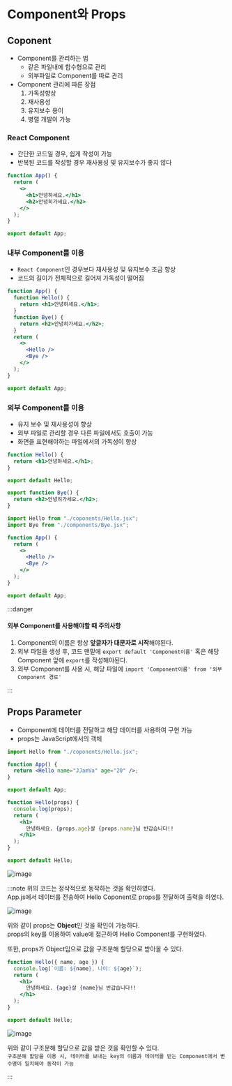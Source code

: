 # Component와 Props

## Coponent

- Component를 관리하는 법
  - 같은 파일내에 함수형으로 관리
  - 외부파일로 Component를 따로 관리
- Component 관리에 따른 장점
  1. 가독성향상
  2. 재사용성
  3. 유지보수 용이
  4. 병렬 개발이 가능

### React Component

- 간단한 코드일 경우, 쉽게 작성이 가능
- 반복된 코드를 작성할 경우 재사용성 및 유지보수가 좋지 않다

```jsx title="App.js"
function App() {
  return (
    <>
      <h1>안녕하세요.</h1>
      <h2>안녕히가세요.</h2>
    </>
  );
}

export default App;
```

### 내부 Component를 이용

- `React Component`인 경우보다 재사용성 및 유지보수 조금 향상
- 코드의 길이가 전체적으로 길어져 가독성이 떨어짐

```jsx title="App.js"
function App() {
  function Hello() {
    return <h1>안녕하세요.</h1>;
  }
  function Bye() {
    return <h2>안녕히가세요.</h2>;
  }
  return (
    <>
      <Hello />
      <Bye />
    </>
  );
}

export default App;
```

### 외부 Component를 이용

- 유지 보수 및 재사용성이 향상
- 외부 파일로 관리할 경우 다른 파일에서도 호출이 가능
- 화면을 표현해야하는 파일에서의 가독성이 향상

```jsx title="Hello.jsx"
function Hello() {
  return <h1>안녕하세요.</h1>;
}

export default Hello;
```

```jsx title="Bye.jsx"
export function Bye() {
  return <h2>안녕히가세요.</h2>;
}
```

```jsx title="App.js"
import Hello from "./coponents/Hello.jsx";
import Bye from "./components/Bye.jsx";

function App() {
  return (
    <>
      <Hello />
      <Bye />
    </>
  );
}

export default App;
```

:::danger

#### 외부 Component를 사용해야할 때 주의사항

1. Component의 이름은 항상 **앞글자가 대문자로 시작**해야된다.<br/>
2. 외부 파일을 생성 후, 코드 맨밑에 `export default 'Component이름'` 혹은 해당 Component 앞에 `export`를 작성해야된다.<br/>
3. 외부 Component를 사용 시, 해당 파일에 `import 'Component이름' from '외부 Component 경로'`

:::

## Props Parameter

- Component에 데이터를 전달하고 해당 데이터를 사용하여 구현 가능
- props는 JavaScript에서의 객체

```jsx title="App.js"
import Hello from "./coponents/Hello.jsx";

function App() {
  return <Hello name="JJamVa" age="20" />;
}

export default App;
```

```jsx title="Hello.jsx"
function Hello(props) {
  console.log(props);
  return (
    <h1>
      안녕하세요. {props.age}살 {props.name}님 반갑습니다!!
    </h1>
  );
}

export default Hello;
```

![image](https://github.com/JJamVa/JJamVa/assets/80045006/cc393fec-12f1-4f79-a228-2a806ff0d14e)

:::note
위의 코드는 정삭적으로 동작하는 것을 확인하였다.<br/>
App.js에서 데이터를 전송하여 Hello Coponent로 props를 전달하여 출력을 하였다.<br/>

![image](https://github.com/JJamVa/JJamVa/assets/80045006/0e289499-e0e1-4034-9f82-d75835d7b08c)

위와 같이 props는 **Object**인 것을 확인이 가능하다.<br/>
props의 key를 이용하여 value에 접근하여 Hello Component를 구현하였다.<br/>

또한, props가 Object임으로 값을 구조분해 할당으로 받아올 수 있다.

```jsx title="Hello.jsx Destructuring"
function Hello({ name, age }) {
  console.log(`이름: ${name}, 나이: ${age}`);
  return (
    <h1>
      안녕하세요. {age}살 {name}님 반갑습니다!!
    </h1>
  );
}

export default Hello;
```

![image](https://github.com/JJamVa/JJamVa/assets/80045006/90083bc3-87b7-411e-b309-94ae2e712e60)

위와 같이 구조분해 할당으로 값을 받은 것을 확인할 수 있다.<br/>
`구조분해 할당을 이용 시, 데이터를 보내는 key의 이름과 데이터를 받는 Component에서 변수명이 일치해야 동작이 가능`<br/>

:::
